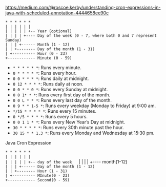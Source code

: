 

https://medium.com/@roscoe.kerby/understanding-cron-expressions-in-java-with-scheduled-annotation-4444658ee90c


`* * * * * *`  
`| | | | | |`  
`| | | | | +-- Year (optional)`  
`| | | | +---- Day of the week (0 - 7, where both 0 and 7 represent Sunday)`  
`| | | +------ Month (1 - 12)`  
`| | +-------- Day of the month (1 - 31)`  
`| +---------- Hour (0 - 23)`  
`+------------ Minute (0 - 59)`

- `* * * * * *`: Runs every minute.
- `0 * * * * *`: Runs every hour.
- `0 0 * * * *`: Runs daily at midnight.
- `0 12 * * * *`: Runs daily at noon.
- `0 0 * * 0 *`: Runs every Sunday at midnight.
- `0 0 1* * *`: Runs every first day of the month.
- `0 0 L * * *`: Runs every last day of the month.
- `0 9 * * 1-5 *`: Runs every weekday (Monday to Friday) at 9:00 am.
- `*/15 * * * * *`: Runs every 15 minutes.
- `0 */5 * * * *`: Runs every 5 hours.
- `0 0 1 1 * *`: Runs every New Year’s Day at midnight.
- `30 * * * * *`: Runs every 30th minute past the hour.
- `30 15 * * 1,3 *`: Runs every Monday and Wednesday at 15:30 pm.

Java Cron Expression

`* * * * * *`  
`| | | | | |`  
`| | | | | +-- day of the week  
`| | | | +---- month(1-12)  
`| | | +------ Day of the month (1 - 12)`  
`| | +-------- Hour (1 - 31)`  
`| +---------- MInute(0 - 23)`  
`+------------ Second(0 - 59)`

	